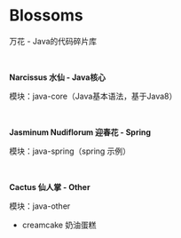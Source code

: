 # Blossoms
万花 - Java的代码碎片库

&nbsp;

**Narcissus 水仙 - Java核心**

模块：java-core（Java基本语法，基于Java8）

&nbsp;

**Jasminum Nudiflorum 迎春花 - Spring**

模块：java-spring（spring 示例）

&nbsp;

**Cactus 仙人掌 - Other**

模块：java-other
+ creamcake 奶油蛋糕